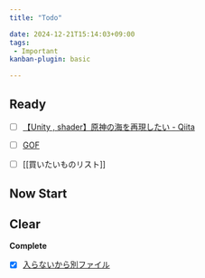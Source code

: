 ```yaml
---
title: "Todo"

date: 2024-12-21T15:14:03+09:00
tags:
 - Important
kanban-plugin: basic

---
```


## Ready

- [ ] [【Unity , shader】原神の海を再現したい - Qiita](https://qiita.com/uynet/items/f8b087d47f5cf316eb7e?utm_source=Qiita%E3%83%8B%E3%83%A5%E3%83%BC%E3%82%B9&utm_campaign=a8f8d6df22-Qiita_newsletter_450_02_17_2021&utm_medium=email&utm_term=0_e44feaa081-a8f8d6df22-34066153)
- [ ] [GOF](../Teino/GOF%20-%20Gang%20of%20Four.md)
- [ ] [[買いたいものリスト]]


## Now Start



## Clear

**Complete**
- [x] [入らないから別ファイル](../Teino/入らないから別ファイル.md)


